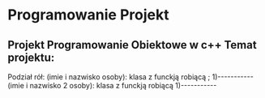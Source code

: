 # Programowanie Projekt
 Projekt Programowanie Obiektowe w c++
Temat projektu:
-----------------
Podział rół:
(imie i nazwisko osoby): klasa z funckją robiącą ;
1)-----------
(imie i nazwisko 2 osoby): klasa z funckją robiącą 
1)-----------
